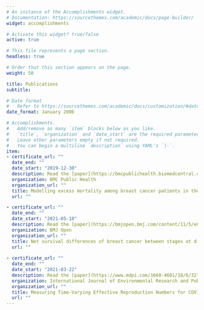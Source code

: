 ```yaml
---
# An instance of the Accomplishments widget.
# Documentation: https://sourcethemes.com/academic/docs/page-builder/
widget: accomplishments

# Activate this widget? true/false
active: true

# This file represents a page section.
headless: true

# Order that this section appears on the page.
weight: 50

title: Publications
subtitle:

# Date format
#   Refer to https://sourcethemes.com/academic/docs/customization/#date-format
date_format: January 2006

# Accomplishments.
#   Add/remove as many `item` blocks below as you like.
#   `title`, `organization` and `date_start` are the required parameters.
#   Leave other parameters empty if not required.
#   You can begin a multiline `description` using YAML's `|-`.
item:
- certificate_url: ""
  date_end: ""
  date_start: "2019-12-30"
  description: Read the [paper](https://bmcpublichealth.biomedcentral.com/articles/10.1186/s12889-019-8113-2)
  organization: BMC Public Health
  organization_url: ""
  title: Modelling excess mortality among breast cancer patients in the North East Region of Peninsular Malaysia, 2007-2011; a population-based study
  url: ""

- certificate_url: ""
  date_end: ""
  date_start: "2021-05-18"
  description: Read the [paper](https://bmjopen.bmj.com/content/11/5/e043642)
  organization: BMJ Open
  organization_url: ""
  title: Net survival differences of breast cancer between stages at diagnosis and age groups in the east coast region of West Malaysia; a retrospective cohort study
  url: ""
  
- certificate_url: ""
  date_end: ""
  date_start: "2021-03-22"
  description: Read the [paper](https://www.mdpi.com/1660-4601/18/6/3273/htm)
  organization: International Journal of Environmental Research and Public Health (IJERPH)
  organization_url: ""
  title: Measuring Time-Varying Effective Reproduction Numbers for COVID-19 and Their Relationship with Movement Control Order in Malaysia
  url: ""
---
```

